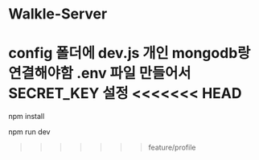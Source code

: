 # Walkle-Server

config 폴더에 dev.js 개인 mongodb랑 연결해야함
.env 파일 만들어서 SECRET_KEY 설정
<<<<<<< HEAD
=======

npm install

npm run dev

>>>>>>> feature/profile
